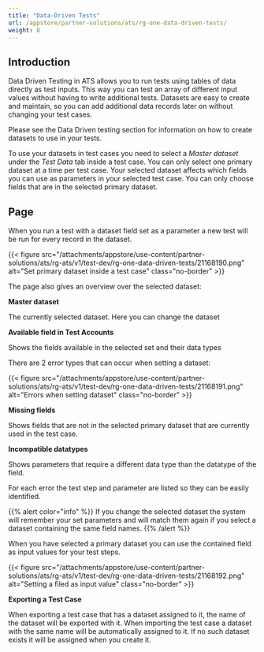 ```yaml
---
title: "Data-Driven Tests"
url: /appstore/partner-solutions/ats/rg-one-data-driven-tests/
weight: 8
---
```


## Introduction

Data Driven Testing in ATS allows you to run tests using tables of data directly as test inputs. This way you can test an array of different input values without having to write additional tests. Datasets are easy to create and maintain, so you can add additional data records later on without changing your test cases.

Please see the Data Driven testing section for information on how to create datasets to use in your tests.

To use your datasets in test cases you need to select a *Master dataset* under the *Test Data* tab inside a test case. You can only select one primary dataset at a time per test case. Your selected dataset affects which fields you can use as parameters in your selected test case. You can only choose fields that are in the selected primary dataset.

## Page

When you run a test with a dataset field set as a parameter a new test will be run for every record in the dataset.

{{< figure src="/attachments/appstore/use-content/partner-solutions/ats/rg-ats/v1/test-dev/rg-one-data-driven-tests/21168190.png" alt="Set primary dataset inside a test case" class="no-border" >}}

The page also gives an overview over the selected dataset:

**Master dataset**

The currently selected dataset. Here you can change the dataset

**Available field in Test Accounts**

Shows the fields available in the selected set and their data types

There are 2 error types that can occur when setting a dataset:

{{< figure src="/attachments/appstore/use-content/partner-solutions/ats/rg-ats/v1/test-dev/rg-one-data-driven-tests/21168191.png" alt="Errors when setting dataset" class="no-border" >}}

**Missing fields**

Shows fields that are not in the selected primary dataset that are currently used in the test case.

**Incompatible datatypes**

Shows parameters that require a different data type than the datatype of the field.

For each error the test step and parameter are listed so they can be easily identified.

{{% alert color="info" %}}
If you change the selected dataset the system will remember your set parameters and will match them again if you select a dataset containing the same field names.
{{% /alert %}}

When you have selected a primary dataset you can use the contained field as input values for your test steps.

{{< figure src="/attachments/appstore/use-content/partner-solutions/ats/rg-ats/v1/test-dev/rg-one-data-driven-tests/21168192.png" alt="Setting a filed as input value" class="no-border" >}}

**Exporting a Test Case**

When exporting a test case that has a dataset assigned to it, the name of the dataset will be exported with it. When importing the test case a dataset with the same name will be automatically assigned to it. If no such dataset exists it will be assigned when you create it.
